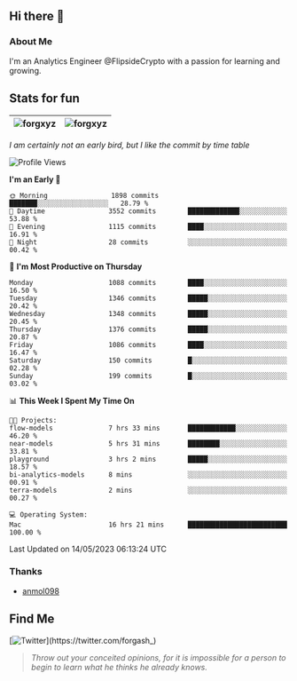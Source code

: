 ## Hi there 👋

### About Me

I'm an Analytics Engineer @FlipsideCrypto with a passion for learning and growing.
  
## Stats for fun

| <img align="center" src="https://github-readme-streak-stats.herokuapp.com/?user=forgxyz&theme=tokyonight" alt="forgxyz" /> | <img align="center" src="https://github-readme-stats.vercel.app/api?username=forgxyz&theme=tokyonight&show_icons=true" alt="forgxyz" /> |
| ------------- |------------- |

*I am certainly not an early bird, but I like the commit by time table*  

<!--START_SECTION:waka-->
![Profile Views](http://img.shields.io/badge/Profile%20Views-0-blue)

**I'm an Early 🐤** 

```text
🌞 Morning                1898 commits        ███████░░░░░░░░░░░░░░░░░░   28.79 % 
🌆 Daytime                3552 commits        █████████████░░░░░░░░░░░░   53.88 % 
🌃 Evening                1115 commits        ████░░░░░░░░░░░░░░░░░░░░░   16.91 % 
🌙 Night                  28 commits          ░░░░░░░░░░░░░░░░░░░░░░░░░   00.42 % 
```
📅 **I'm Most Productive on Thursday** 

```text
Monday                   1088 commits        ████░░░░░░░░░░░░░░░░░░░░░   16.50 % 
Tuesday                  1346 commits        █████░░░░░░░░░░░░░░░░░░░░   20.42 % 
Wednesday                1348 commits        █████░░░░░░░░░░░░░░░░░░░░   20.45 % 
Thursday                 1376 commits        █████░░░░░░░░░░░░░░░░░░░░   20.87 % 
Friday                   1086 commits        ████░░░░░░░░░░░░░░░░░░░░░   16.47 % 
Saturday                 150 commits         █░░░░░░░░░░░░░░░░░░░░░░░░   02.28 % 
Sunday                   199 commits         █░░░░░░░░░░░░░░░░░░░░░░░░   03.02 % 
```


📊 **This Week I Spent My Time On** 

```text
🐱‍💻 Projects: 
flow-models              7 hrs 33 mins       ████████████░░░░░░░░░░░░░   46.20 % 
near-models              5 hrs 31 mins       ████████░░░░░░░░░░░░░░░░░   33.81 % 
playground               3 hrs 2 mins        █████░░░░░░░░░░░░░░░░░░░░   18.57 % 
bi-analytics-models      8 mins              ░░░░░░░░░░░░░░░░░░░░░░░░░   00.91 % 
terra-models             2 mins              ░░░░░░░░░░░░░░░░░░░░░░░░░   00.27 % 

💻 Operating System: 
Mac                      16 hrs 21 mins      █████████████████████████   100.00 % 
```


 Last Updated on 14/05/2023 06:13:24 UTC
<!--END_SECTION:waka-->

### Thanks
 - [anmol098](https://github.com/anmol098/waka-readme-stats/)
  
## Find Me
[![Twitter](https://img.shields.io/twitter/url/https/twitter.com/forgash_.svg?style=social&label=Follow%20%40forgash_)](https://twitter.com/forgash_)


> *Throw out your conceited opinions, for it is impossible for a person to begin to learn what he thinks he already knows.* 
